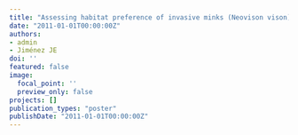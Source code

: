 ```yaml
---
title: "Assessing habitat preference of invasive minks (Neovison vison) using trap-cameras in Navarino Island, Chile"
date: "2011-01-01T00:00:00Z"
authors:
- admin
- Jiménez JE
doi: ''
featured: false
image:
  focal_point: ''
  preview_only: false
projects: []
publication_types: "poster"
publishDate: "2011-01-01T00:00:00Z"
---
```


